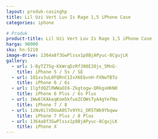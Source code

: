 ```yaml
---
layout: produk-casinghp
title: Lil Uzi Vert Luv Is Rage 1,5 iPhone Case
categories: iphone

# Produk
product-title: Lil Uzi Vert Luv Is Rage 1,5 iPhone Case
harga: 90000
sku: hn-5210
image-drive: 1364a8f3GwPlssx1p8BjAPyuc-8CgujLK
gallery:
  - url: 1-ByTZ75g-KkWrqDzRf308E20js_5MnG-
    title: iPhone 5 / 5s / SE
  - url: 1O1xv3uL0FQRnC1IxX6EbvnH-FXNwTBTo
    title: iPhone 6 / 6s
  - url: 1lgfdQZlRWWaOI6-Zkgtogw-QRkgxHKN0
    title: iPhone 6 Plus / 6s Plus
  - url: 1Ww6lKAkeqKom5kfueZCOWsTyA4gYefNa
    title: iPhone 7 / 8
  - url: 1zNv0ilVDUaA0S7x9Yhi_OR5TWb9Ybqww
    title: iPhone 7 Plus / 8 Plus
  - url: 1364a8f3GwPlssx1p8BjAPyuc-8CgujLK
    title: iPhone X
---
```

